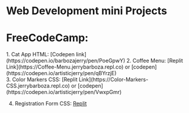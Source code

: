 # Web Development mini Projects
<h1>FreeCodeCamp:</h1>
1. Cat App HTML: [Codepen link](https://codepen.io/barbozajerry/pen/PoeGpwY)
2. Coffee Menu: [Replit Link](https://Coffee-Menu.jerrybarboza.repl.co) or [codepen](https://codepen.io/artisticjerry/pen/qBYrzjE)<br>
3. Color Markers CSS: [Replit Link](https://Color-Markers-CSS.jerrybarboza.repl.co) or [codepen](https://codepen.io/artisticjerry/pen/VwxpGmr)
<br>
 
 4. Registration Form CSS: [Replit](https://Registration-Form.jerrybarboza.repl.co)<br>

